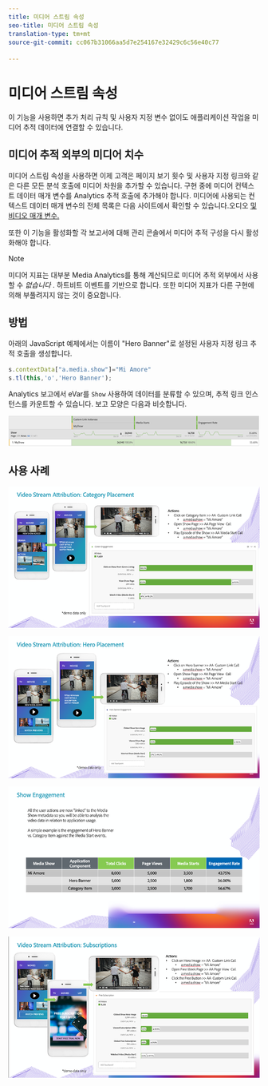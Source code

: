```yaml
---
title: 미디어 스트림 속성
seo-title: 미디어 스트림 속성
translation-type: tm+mt
source-git-commit: cc067b31066aa5d7e254167e32429c6c56e40c77

---
```



# 미디어 스트림 속성

이 기능을 사용하면 추가 처리 규칙 및 사용자 지정 변수 없이도 애플리케이션 작업을 미디어 추적 데이터에 연결할 수 있습니다.

## 미디어 추적 외부의 미디어 치수

미디어 스트림 속성을 사용하면 이제 고객은 페이지 보기 횟수 및 사용자 지정 링크와 같은 다른 모든 분석 호출에 미디어 차원을 추가할 수 있습니다. 구현 중에 미디어 컨텍스트 데이터 매개 변수를 Analytics 추적 호출에 추가해야 합니다. 미디어에 사용되는 컨텍스트 데이터 매개 변수의 전체 목록은 다음 사이트에서 확인할 수 있습니다.오디오 [및 비디오 매개 변수.](/help/metrics-and-metadata/audio-video-parameters.md)

또한 이 기능을 활성화할 각 보고서에 대해 관리 콘솔에서 미디어 추적 구성을 다시 활성화해야 합니다.

>[!NOTE]
>미디어 지표는 대부분 Media Analytics를 통해 계산되므로 미디어 추적 외부에서 사용할 수 _없습니다_ .
>하트비트 이벤트를 기반으로 합니다. 또한 미디어 지표가 다른 구현에 의해 부풀려지지 않는 것이 중요합니다.

## 방법

아래의 JavaScript 예제에서는 이름이 "Hero Banner"로 설정된 사용자 지정 링크 추적 호출을 생성합니다.

```javascript
s.contextData["a.media.show"]="Mi Amore"
s.tl(this,'o','Hero Banner');
```

Analytics 보고에서 eVar를 `Show` 사용하여 데이터를 분류할 수 있으며, 추적 링크 인스턴스를 카운트할 수 있습니다. 보고 모양은 다음과 비슷합니다.

![](/assets/myShow-rpt-1.png)

## 사용 사례

![](/assets/vid-stream-attr-category.png)

![](/assets/vid-stream-attr-hero.png)

![](/assets/show-engagement.png)

![](/assets/vid-stream-attr-subs.png)

